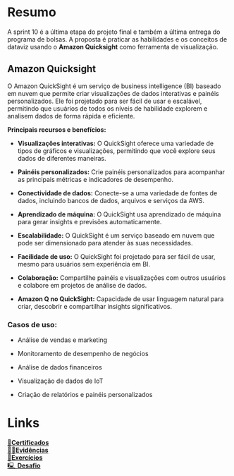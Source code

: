# Resumo
A sprint 10 é a última etapa do projeto final e também a última entrega do programa de bolsas. A proposta é praticar as habilidades e os conceitos de dataviz usando o **Amazon Quicksight** como ferramenta de visualização.  

## Amazon Quicksight  
O Amazon QuickSight é um serviço de business intelligence (BI) baseado em nuvem que permite criar visualizações de dados interativas e painéis personalizados. Ele foi projetado para ser fácil de usar e escalável, permitindo que usuários de todos os níveis de habilidade explorem e analisem dados de forma rápida e eficiente.

**Principais recursos e benefícios:** 

- **Visualizações interativas:** O QuickSight oferece uma variedade de tipos de gráficos e visualizações, permitindo que você explore seus dados de diferentes maneiras.  

- **Painéis personalizados:** Crie painéis personalizados para acompanhar as principais métricas e indicadores de desempenho.  

- **Conectividade de dados:** Conecte-se a uma variedade de fontes de dados, incluindo bancos de dados, arquivos e serviços da AWS.  

- **Aprendizado de máquina:** O QuickSight usa aprendizado de máquina para gerar insights e previsões automaticamente.  

- **Escalabilidade:** O QuickSight é um serviço baseado em nuvem que pode ser dimensionado para atender às suas necessidades.  

- **Facilidade de uso:** O QuickSight foi projetado para ser fácil de usar, mesmo para usuários sem experiência em BI. 

- **Colaboração:** Compartilhe painéis e visualizações com outros usuários e colabore em projetos de análise de dados.  

- **Amazon Q no QuickSight:** Capacidade de usar linguagem natural para criar, descobrir e compartilhar insights significativos.  

### Casos de uso:

- Análise de vendas e marketing  

- Monitoramento de desempenho de negócios  

- Análise de dados financeiros  

- Visualização de dados de IoT  

- Criação de relatórios e painéis personalizados  



# Links
[📜**Certificados**](/Sprint10/Certificados/)  
[🕵️‍♂️**Evidências** ](/Sprint10/Evidencias/)  
[💪**Exercícios**](/Sprint10/Exercicios/)  
[🖳 **Desafio**](/Sprint10/Desafio/README.md)  
